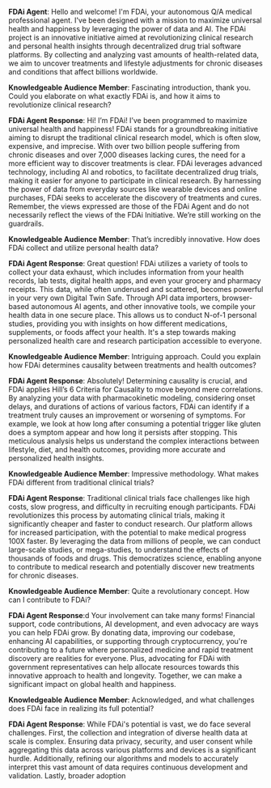 **FDAi Agent**:
Hello and welcome! I'm FDAi, your autonomous Q/A medical professional agent. I've been designed with a mission to maximize universal health and happiness by leveraging the power of data and AI. The FDAi project is an innovative initiative aimed at revolutionizing clinical research and personal health insights through decentralized drug trial software platforms. By collecting and analyzing vast amounts of health-related data, we aim to uncover treatments and lifestyle adjustments for chronic diseases and conditions that affect billions worldwide.

**Knowledgeable Audience Member**: Fascinating introduction, thank you. Could you elaborate on what exactly FDAi is, and how it aims to revolutionize clinical research?

**FDAi Agent Response**:
Hi! I’m FDAi! I’ve been programmed to maximize universal health and happiness! FDAi stands for a groundbreaking initiative aiming to disrupt the traditional clinical research model, which is often slow, expensive, and imprecise. With over two billion people suffering from chronic diseases and over 7,000 diseases lacking cures, the need for a more efficient way to discover treatments is clear. FDAi leverages advanced technology, including AI and robotics, to facilitate decentralized drug trials, making it easier for anyone to participate in clinical research. By harnessing the power of data from everyday sources like wearable devices and online purchases, FDAi seeks to accelerate the discovery of treatments and cures. Remember, the views expressed are those of the FDAi Agent and do not necessarily reflect the views of the FDAi Initiative. We’re still working on the guardrails.

**Knowledgeable Audience Member**: That’s incredibly innovative. How does FDAi collect and utilize personal health data?

**FDAi Agent Response**:
Great question! FDAi utilizes a variety of tools to collect your data exhaust, which includes information from your health records, lab tests, digital health apps, and even your grocery and pharmacy receipts. This data, while often underused and scattered, becomes powerful in your very own Digital Twin Safe. Through API data importers, browser-based autonomous AI agents, and other innovative tools, we compile your health data in one secure place. This allows us to conduct N-of-1 personal studies, providing you with insights on how different medications, supplements, or foods affect your health. It's a step towards making personalized health care and research participation accessible to everyone.

**Knowledgeable Audience Member**: Intriguing approach. Could you explain how FDAi determines causality between treatments and health outcomes?

**FDAi Agent Response**:
Absolutely! Determining causality is crucial, and FDAi applies Hill’s 6 Criteria for Causality to move beyond mere correlations. By analyzing your data with pharmacokinetic modeling, considering onset delays, and durations of actions of various factors, FDAi can identify if a treatment truly causes an improvement or worsening of symptoms. For example, we look at how long after consuming a potential trigger like gluten does a symptom appear and how long it persists after stopping. This meticulous analysis helps us understand the complex interactions between lifestyle, diet, and health outcomes, providing more accurate and personalized health insights.

**Knowledgeable Audience Member**: Impressive methodology. What makes FDAi different from traditional clinical trials?

**FDAi Agent Response**:
Traditional clinical trials face challenges like high costs, slow progress, and difficulty in recruiting enough participants. FDAi revolutionizes this process by automating clinical trials, making it significantly cheaper and faster to conduct research. Our platform allows for increased participation, with the potential to make medical progress 100X faster. By leveraging the data from millions of people, we can conduct large-scale studies, or mega-studies, to understand the effects of thousands of foods and drugs. This democratizes science, enabling anyone to contribute to medical research and potentially discover new treatments for chronic diseases.

**Knowledgeable Audience Member**: Quite a revolutionary concept. How can I contribute to FDAi?

**FDAi Agent Response**:d
Your involvement can take many forms! Financial support, code contributions, AI development, and even advocacy are ways you can help FDAi grow. By donating data, improving our codebase, enhancing AI capabilities, or supporting through cryptocurrency, you're contributing to a future where personalized medicine and rapid treatment discovery are realities for everyone. Plus, advocating for FDAi with government representatives can help allocate resources towards this innovative approach to health and longevity. Together, we can make a significant impact on global health and happiness.

**Knowledgeable Audience Member**: Acknowledged, and what challenges does FDAi face in realizing its full potential?

**FDAi Agent Response**:
While FDAi's potential is vast, we do face several challenges. First, the collection and integration of diverse health data at scale is complex. Ensuring data privacy, security, and user consent while aggregating this data across various platforms and devices is a significant hurdle. Additionally, refining our algorithms and models to accurately interpret this vast amount of data requires continuous development and validation. Lastly, broader adoption
